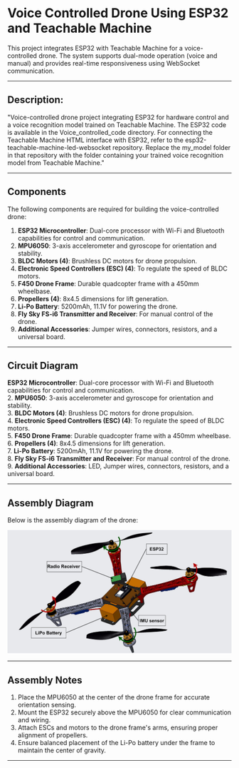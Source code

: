# Voice Controlled Drone Using ESP32 and Teachable Machine  

This project integrates ESP32 with Teachable Machine for a voice-controlled drone. The system supports dual-mode operation (voice and manual) and provides real-time responsiveness using WebSocket communication.  

---
## Description:
"Voice-controlled drone project integrating ESP32 for hardware control and a voice recognition model trained on Teachable Machine. The ESP32 code is available in the Voice_controlled_code directory. For connecting the Teachable Machine HTML interface with ESP32, refer to the esp32-teachable-machine-led-websocket repository. Replace the my_model folder in that repository with the folder containing your trained voice recognition model from Teachable Machine."

---
## Components  

The following components are required for building the voice-controlled drone:  

1. **ESP32 Microcontroller**: Dual-core processor with Wi-Fi and Bluetooth capabilities for control and communication.  
2. **MPU6050**: 3-axis accelerometer and gyroscope for orientation and stability.  
3. **BLDC Motors (4)**: Brushless DC motors for drone propulsion.  
4. **Electronic Speed Controllers (ESC) (4)**: To regulate the speed of BLDC motors.  
5. **F450 Drone Frame**: Durable quadcopter frame with a 450mm wheelbase.  
6. **Propellers (4)**: 8x4.5 dimensions for lift generation.  
7. **Li-Po Battery**: 5200mAh, 11.1V for powering the drone.  
8. **Fly Sky FS-i6 Transmitter and Receiver**: For manual control of the drone.  
9. **Additional Accessories**: Jumper wires, connectors, resistors, and a universal board.  

---

## Circuit Diagram  

**ESP32 Microcontroller**: Dual-core processor with Wi-Fi and Bluetooth capabilities for control and communication.  
2. **MPU6050**: 3-axis accelerometer and gyroscope for orientation and stability.  
3. **BLDC Motors (4)**: Brushless DC motors for drone propulsion.  
4. **Electronic Speed Controllers (ESC) (4)**: To regulate the speed of BLDC motors.  
5. **F450 Drone Frame**: Durable quadcopter frame with a 450mm wheelbase.  
6. **Propellers (4)**: 8x4.5 dimensions for lift generation.  
7. **Li-Po Battery**: 5200mAh, 11.1V for powering the drone.  
8. **Fly Sky FS-i6 Transmitter and Receiver**: For manual control of the drone.  
9. **Additional Accessories**: LED, Jumper wires, connectors, resistors, and a universal board. 

---

## Assembly Diagram  

Below is the assembly diagram of the drone:  

![Assembly Diagram](https://github.com/Varshith-Poojary/voice-controlled-drone-esp32-teachable-machine/blob/main/assembly.png)

---

## Assembly Notes  

1. Place the MPU6050 at the center of the drone frame for accurate orientation sensing.  
2. Mount the ESP32 securely above the MPU6050 for clear communication and wiring.  
3. Attach ESCs and motors to the drone frame's arms, ensuring proper alignment of propellers.  
4. Ensure balanced placement of the Li-Po battery under the frame to maintain the center of gravity.  

---



